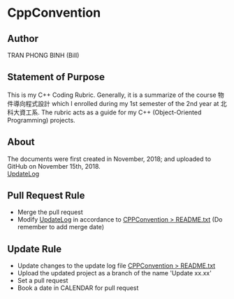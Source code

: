 # CppConvention
## Author
TRAN PHONG BINH (Bill)
## Statement of Purpose
This is my C++ Coding Rubric. Generally, it is a summarize of the course 物件導向程式設計 which I enrolled during my 1st semester of the 2nd year at 北科大資工系. The rubric acts as a guide for my C++ (Object-Oriented Programming) projects.
## About
The documents were first created in November, 2018; and uploaded to GitHub on November 15th, 2018.\
[UpdateLog](https://github.com/phogbinh/CppConvention/blob/master/UpdateLog.md)
## Pull Request Rule
* Merge the pull request
* Modify [UpdateLog](https://github.com/phogbinh/CppConvention/blob/master/UpdateLog.md) in accordance to [CPPConvention > README.txt](https://github.com/phogbinh/CppConvention/blob/master/Cpp%20Convention/README.txt) (Do remember to add merge date)
## Update Rule
* Update changes to the update log file [CPPConvention > README.txt](https://github.com/phogbinh/CppConvention/blob/master/Cpp%20Convention/README.txt)
* Upload the updated project as a branch of the name 'Update xx.xx'
* Set a pull request
* Book a date in CALENDAR for pull request

